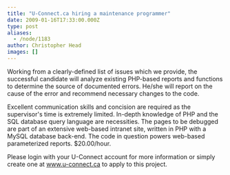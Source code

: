 ```yaml
---
title: "U-Connect.ca hiring a maintenance programmer"
date: 2009-01-16T17:33:00.000Z
type: post
aliases:
  - /node/1183
author: Christopher Head
images: []
---
```


<div class="field field-name-body field-type-text-with-summary field-label-hidden"><div class="field-items"><div class="field-item even"><p>Working from a clearly-defined list of issues which we provide, the successful candidate will analyze existing PHP-based reports and functions to determine the source of documented errors. He/she will report on the cause of the error and recommend necessary changes to the code.</p>
<p>Excellent communication skills and concision are required as the supervisor&apos;s time is extremely limited. In-depth knowledge of PHP and the SQL database query language are necessities. The pages to be debugged are part of an extensive web-based intranet site, written in PHP with a MySQL database back-end. The code in question powers web-based parameterized reports. $20.00/hour.</p>
<p>Please login with your U-Connect account for more information or simply create one at <a href="http://u-connect.ca/">www.u-connect.ca</a> to apply to this project.</p>
</div></div></div>    <footer>
          </footer>
